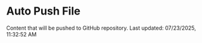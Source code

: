 # Auto Push File

Content that will be pushed to GitHub repository.
Last updated: 07/23/2025, 11:32:52 AM
